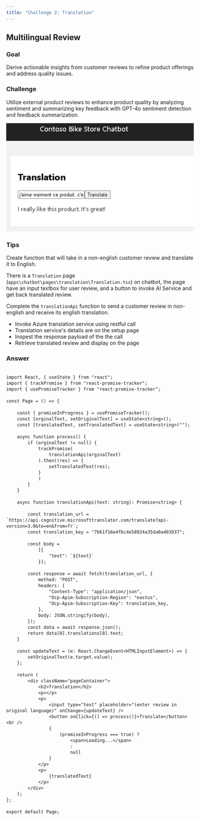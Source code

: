 ```yaml
---
title: "Challenge 2: Translation"
---
```


## Multilingual Review

### Goal

Derive actionable insights from customer reviews to refine product offerings and address quality issues.

### Challenge

Utilize external product reviews to enhance product quality by analyzing sentiment and summarizing key feedback with GPT-4o sentiment detection and feedback summarization.

![Challenge](images/challenge-2.png)

### Tips

Create function that will take in a non-english customer review and translate it to English. 

There is a `Translation` page (`apps\chatbot\pages\translation\Translation.tsx`) on chatbot, the page have an input textbox for user review, and a button to invoke AI Service and get back translated review.

Complete the `translationApi` function to send a customer review in non-english and receive its english translation.

- Invoke Azure translation service using restful call
- Translation service's details are on the setup page
- Inspest the response payload of the the call
- Retrieve translated review and display on the page


### Answer

```

import React, { useState } from "react";
import { trackPromise } from "react-promise-tracker";
import { usePromiseTracker } from "react-promise-tracker";

const Page = () => {

    const { promiseInProgress } = usePromiseTracker();
    const [orginalText, setOriginalText] = useState<string>();
    const [translatedText, setTranslatedText] = useState<string>("");

    async function process() {
        if (orginalText != null) {
            trackPromise(
                translationApi(orginalText)
            ).then((res) => {
                setTranslatedText(res);
            }
            )
        }
    }

    async function translationApi(text: string): Promise<string> {

        const translation_url = `https://api.cognitive.microsofttranslator.com/translate?api-version=3.0&to=en&from=fr`;
        const translation_key = "7b61f16e4fbc4e58924a35da0a403937";

        const body =
            [{
                "text": `${text}`
            }];

        const response = await fetch(translation_url, {
            method: "POST",
            headers: {
                "Content-Type": "application/json",
                "Ocp-Apim-Subscription-Region": "eastus",
                "Ocp-Apim-Subscription-Key": translation_key,
            },
            body: JSON.stringify(body),
        });
        const data = await response.json();
        return data[0].translations[0].text;
    }

    const updateText = (e: React.ChangeEvent<HTMLInputElement>) => {
        setOriginalText(e.target.value);
    };

    return (
        <div className="pageContainer">
            <h2>Translation</h2>
            <p></p>
            <p>
                <input type="text" placeholder="(enter review in original language)" onChange={updateText} />
                <button onClick={() => process()}>Translate</button><br />
                {
                    (promiseInProgress === true) ?
                        <span>Loading...</span>
                        :
                        null
                }
            </p>
            <p>
                {translatedText}
            </p>
        </div>
    );
};

export default Page;

```
